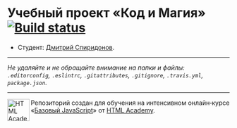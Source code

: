 # Учебный проект «Код и Магия» [![Build status][travis-image]][travis-url]

* Студент: [Дмитрий Спиридонов](https://up.htmlacademy.ru/javascript/11/user/254645).

---

_Не удаляйте и не обращайте внимание на папки и файлы:_<br>
_`.editorconfig`, `.eslintrc`, `.gitattributes`, `.gitignore`, `.travis.yml`, `package.json`._

---

<a href="https://htmlacademy.ru/intensive/javascript"><img align="left" width="50" height="50" title="HTML Academy" src="https://up.htmlacademy.ru/static/img/intensive/javascript/logo-for-github.svg"></a>

Репозиторий создан для обучения на интенсивном онлайн‑курсе «[Базовый JavaScript](https://htmlacademy.ru/intensive/javascript)» от [HTML Academy](https://htmlacademy.ru).

[travis-image]: https://travis-ci.org/htmlacademy-javascript/254645-code-and-magick.svg?branch=master
[travis-url]: https://travis-ci.org/htmlacademy-javascript/254645-code-and-magick
